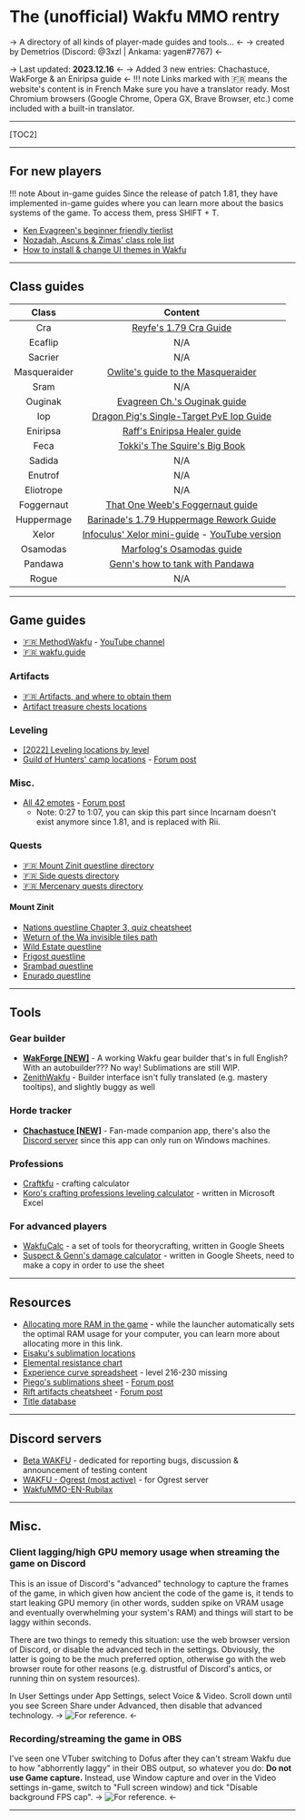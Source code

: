 # The (unofficial) Wakfu MMO rentry
-> A directory of all kinds of player-made guides and tools... <-
-> created by Demetrios (Discord: @3xzl | Ankama: yagen#7767) <-

-> Last updated: **2023.12.16** <-
-> Added 3 new entries: Chachastuce, WakForge & an Eniripsa guide <-
!!! note Links marked with 🇫🇷 means the website's content is in French
	Make sure you have a translator ready. Most Chromium browsers (Google Chrome, Opera GX, Brave Browser, etc.) come included with a built-in translator.
***
[TOC2]
***
## For new players
!!! note About in-game guides
	Since the release of patch 1.81, they have implemented in-game guides where you can learn more about the basics systems of the game. To access them, press SHIFT + T.
- [Ken Evagreen's beginner friendly tierlist](https://www.youtube.com/watch?v=g5pDTTWl7Hk)
- [Nozadah, Ascuns & Zimas' class role list](https://twitter.com/WAKFU_EN/status/1712815535136633029)
- [How to install & change UI themes in Wakfu](https://www.youtube.com/watch?v=B_I9sRj3H2g)

***
## Class guides
Class|Content
:-:|:-:
Cra|[Reyfe's 1.79 Cra Guide](https://www.youtube.com/watch?v=lvPV58L52m4)
Ecaflip|N/A
Sacrier|N/A
Masqueraider|[Owlite's guide to the Masqueraider](https://www.wakfu.com/en/forum/103-masqueraiders/242854-owlite-guide-masqueraider)
Sram|N/A
Ouginak|[Evagreen Ch.'s Ouginak guide](https://www.youtube.com/watch?v=KWPSOCVTIjQ)
Iop|[Dragon Pig's Single-Target PvE Iop Guide](https://www.wakfu.com/en/forum/45-iop/201029-dragon-pig-single-target-pve-iop-guide-last-updated-5-25-20)
Eniripsa|[Raff's Eniripsa Healer guide](https://youtu.be/jcX37uaRGUY)
Feca|[Tokki's The Squire's Big Book](https://www.wakfu.com/en/forum/49-feca/241229-guide-squire-big-book)
Sadida|N/A
Enutrof|N/A
Eliotrope|N/A
Foggernaut|[That One Weeb's Foggernaut guide](https://youtu.be/50iwH2tJGJ4)
Huppermage|[Barinade's 1.79 Huppermage Rework Guide](https://www.youtube.com/watch?v=lgwGal-6wbQ)
Xelor|[Infoculus' Xelor mini-guide](https://www.wakfu.com/en/forum/50-xelor/243051-guide-infoculus-xelor-mini-guide-1-79) - [YouTube version](https://www.youtube.com/watch?v=CE0TbIu2CLg)
Osamodas|[Marfolog's Osamodas guide](https://www.wakfu.com/en/forum/44-osamodas/242523-marfolog-osamodas-guide-last-updated-04-08-2023)
Pandawa|[Genn's how to tank with Pandawa](https://www.wakfu.com/en/forum/52-pandawa/234748-genn-how-tank-with-pandawa)
Rogue|N/A

***
## Game guides
- [🇫🇷 MethodWakfu](https://methodwakfu.com/) - [YouTube channel](https://www.youtube.com/@MethodWakfu)
- [🇫🇷 wakfu.guide](https://wakfu.guide/)
### Artifacts
- [🇫🇷 Artifacts, and where to obtain them](https://methodwakfu.com/divers/utilitaires/les-artefacts-divins/)
- [Artifact treasure chests locations](https://www.wakfu.com/en/forum/143-guides/239216-2023-artifact-treasure-locations)
### Leveling
- [[2022] Leveling locations by level](https://www.wakfu.com/en/forum/143-guides/239420-2022-locations-level)
- [Guild of Hunters' camp locations](https://docs.google.com/spreadsheets/d/15JZW-hNQ36tfaep9YMns3LtcnwblfGqHPsOgcI2dgTk/edit#gid=0) - [Forum post](https://www.wakfu.com/en/forum/143-guides/242830-guild-hunters-camp-informations)
### Misc.
- [All 42 emotes](https://www.youtube.com/watch?v=tVWInYukweg) - [Forum post](https://www.wakfu.com/en/forum/143-guides/237104-guide-find-all-emotes-42-emotes-nations)
	- Note: 0:27 to 1:07, you can skip this part since Incarnam doesn't exist anymore since 1.81, and is replaced with Rii.
### Quests
- [🇫🇷 Mount Zinit questline directory](https://methodwakfu.com/principales/)
- [🇫🇷 Side quests directory](https://methodwakfu.com/annexes/)
- [🇫🇷 Mercenary quests directory](https://methodwakfu.com/quetes/comptoirs-de-mercenaires/)
#### Mount Zinit
- [Nations questline Chapter 3, quiz cheatsheet](https://www.wakfu.com/en/forum/143-guides/200671-nation-quest-chapter-3-quiz-cheat-sheet-professor-grobid-kwaan-kelnoobi-quiz?page=1#entry934916)
- [Weturn of the Wa invisible tiles path](https://www.wakfu.com/en/forum/143-guides/195104-guide-wetuwn-wa-invisible-tiles-overlay)
- [Wild Estate questline](https://www.wakfu.com/en/forum/143-guides/172358-quest-guide-wild-estate-main-quest)
- [Frigost questline](https://www.wakfu.com/en/forum/143-guides/129157-quest-guide-frigost-questline-video-guide)
- [Srambad questline](https://www.wakfu.com/en/forum/143-guides/172354-quest-guide-srambad-main-questline)
- [Enurado questline](https://www.wakfu.com/en/forum/143-guides/172356-quest-guide-enurado-main-quest)
***
## Tools
### Gear builder
- [**WakForge [NEW]**](https://wakforge.org/) - A working Wakfu gear builder that's in full English? With an autobuilder??? No way! Sublimations are still WIP. 
- [ZenithWakfu](https://www.zenithwakfu.com/) - Builder interface isn't fully translated (e.g. mastery tooltips), and slightly buggy as well
### Horde tracker
- [**Chachastuce  [NEW]**](http://chachastuce.fr/index_en.html) - Fan-made companion app, there's also the [Discord server](https://discord.com/invite/kgFsvPQk6Y) since this app can only run on Windows machines.
### Professions
- [Craftkfu](https://craftkfu.waklab.fr/) - crafting calculator
- [Koro's crafting professions leveling calculator](https://www.wakfu.com/en/forum/117-crafting/240100-crafting-professions-leveling-calculator) - written in Microsoft Excel
### For advanced players
- [WakfuCalc](https://sites.google.com/view/wakfucalc/en) - a set of tools for theorycrafting, written in Google Sheets
- [Suspect & Genn's damage calculator](https://docs.google.com/spreadsheets/d/1seteStfWd0STBH6FOmlgnhK1TY-f7tu7qAHRFa8kbhY/edit?usp=sharing) - written in Google Sheets, need to make a copy in order to use the sheet
***
## Resources
- [Allocating more RAM in the game](https://www.wakfu.com/en/mmorpg/news/announcements/1459515-allocate-more-ram-improve-performance) - while the launcher automatically sets the optimal RAM usage for your computer, you can learn more about allocating more in this link.
- [Eisaku's sublimation locations](https://cdn.discordapp.com/attachments/1044983565269610546/1074422414571745351/image.png)
- [Elemental resistance chart](https://media.discordapp.net/attachments/491701366578741248/603717939304333312/Res_Chart.png)
- [Experience curve spreadsheet](https://docs.google.com/spreadsheets/d/1qNv39nw_0pwZkZn42PgUgIpxUsXwNXC2nZ7QV_HOiRg/edit?usp=sharing) -  level 216-230 missing
- [Piego's sublimations sheet](https://docs.google.com/spreadsheets/d/14FHw8qsDjsBr-YheMgh6ZMepQg9zTHz3SrvKUJLiu7E/edit?usp=sharing) - [Forum post](https://www.wakfu.com/en/forum/143-guides/241241-updated-sublimations)
- [Rift artifacts cheatsheet](https://docs.google.com/document/d/1NJIXkzXVbRnJ1cugKIXuARySOPoF4b7tbHlqTwTlXFE/edit) - [Forum post](https://www.wakfu.com/en/forum/143-guides/241499-cheat-sheet-legendary-artifacts-rifts-1-73)
- [Title database](https://www.wakfu.com/en/forum/143-guides/236670-biggest-title-database)
***
## Discord servers
- [Beta WAKFU](https://discord.gg/jhuAWJR) - dedicated for reporting bugs, discussion & announcement of testing content
- [WAKFU - Ogrest (most active)](https://discord.gg/wakfumonocompte) - for Ogrest server
- [WakfuMMO-EN-Rubilax](https://discord.gg/wakfummo-en-rubilax-471338730448224277)
***
## Misc.
### Client lagging/high GPU memory usage when streaming the game on Discord
This is an issue of Discord's "advanced" technology to capture the frames of the game, in which given how ancient the code of the game is, it tends to start leaking GPU memory (in other words, sudden spike on VRAM usage and eventually overwhelming your system's RAM) and things will start to be laggy within seconds.

There are two things to remedy this situation: use the web browser version of Discord, or disable the advanced tech in the settings.
Obviously, the latter is going to be the much preferred option, otherwise go with the web browser route for other reasons (e.g. distrustful of Discord's antics, or running thin on system resources).

In User Settings under App Settings, select Voice & Video. Scroll down until you see Screen Share under Advanced, then disable that advanced technology.
-> ![For reference.](https://media.discordapp.net/attachments/1101127202654928896/1101129806986350692/1682600155.gif) <-
### Recording/streaming the game in OBS
I've seen one VTuber switching to Dofus after they can't stream Wakfu due to how "abhorrently laggy" in their OBS output, so whatever you do:
**Do not use Game capture.** Instead, use Window capture and over in the Video settings in-game, switch to "Full screen window) and tick "Disable background FPS cap".
-> ![For reference.](https://cdn.discordapp.com/attachments/1101127202654928896/1101127240902774794/java_1682599548.gif) <-
***
